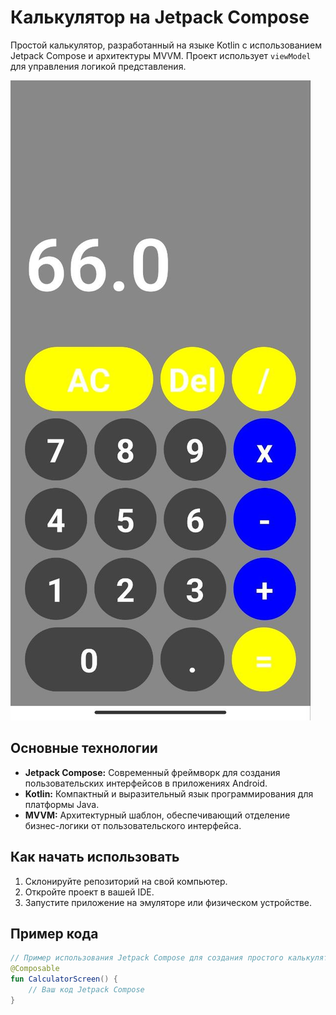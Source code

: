 # Калькулятор на Jetpack Compose

<!-- Описание проекта -->
Простой калькулятор, разработанный на языке Kotlin с использованием Jetpack Compose и архитектуры MVVM. Проект использует `viewModel` для управления логикой представления.

![Скриншот приложения](screenshot.jpg)

## Основные технологии
- **Jetpack Compose:** Современный фреймворк для создания пользовательских интерфейсов в приложениях Android.
- **Kotlin:** Компактный и выразительный язык программирования для платформы Java.
- **MVVM:** Архитектурный шаблон, обеспечивающий отделение бизнес-логики от пользовательского интерфейса.

## Как начать использовать
1. Склонируйте репозиторий на свой компьютер.
2. Откройте проект в вашей IDE.
3. Запустите приложение на эмуляторе или физическом устройстве.

## Пример кода
```kotlin
// Пример использования Jetpack Compose для создания простого калькулятора
@Composable
fun CalculatorScreen() {
    // Ваш код Jetpack Compose 
}
